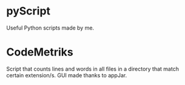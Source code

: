 # pyScript
Useful Python scripts made by me.

# CodeMetriks
Script that counts lines and words in all files in a directory that match certain extension/s.
GUI made thanks to appJar.
